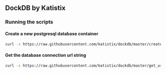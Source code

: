 ## DockDB by Katistix

### Running the scripts

#### Create a new postgresql database container

```bash
curl -s https://raw.githubusercontent.com/katistix/dockdb/master/create.sh | bash
```

#### Get the database connection url string

```bash
curl -s https://raw.githubusercontent.com/katistix/dockdb/master/get_url.sh | bash
```
